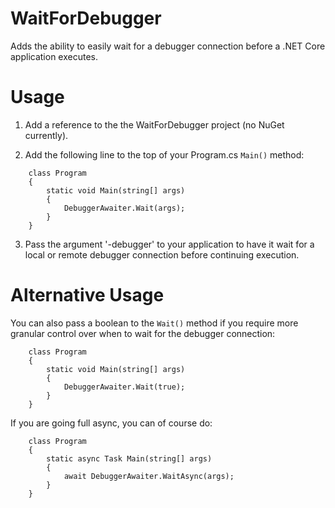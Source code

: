# WaitForDebugger
Adds the ability to easily wait for a debugger connection before a .NET Core application executes.

# Usage
1. Add a reference to the the WaitForDebugger project (no NuGet currently).

2. Add the following line to the top of your Program.cs `Main()` method:
```
    class Program
    {
        static void Main(string[] args)
        {
            DebuggerAwaiter.Wait(args);
        }
    }
```

3. Pass the argument '-debugger' to your application to have it wait for a local or remote debugger connection before continuing execution.

# Alternative Usage
You can also pass a boolean to the `Wait()` method if you require more granular control over when to wait for the debugger connection:
```
    class Program
    {
        static void Main(string[] args)
        {
            DebuggerAwaiter.Wait(true);
        }
    }
```

If you are going full async, you can of course do:
```
    class Program
    {
        static async Task Main(string[] args)
        {
            await DebuggerAwaiter.WaitAsync(args);
        }
    }
```

